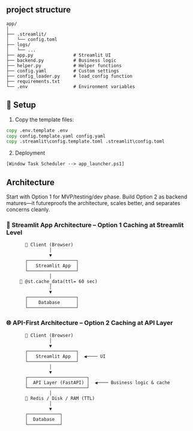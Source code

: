 ## project structure

```
app/
│
├── .streamlit/
│   └── config.toml
├── logs/
│   └── ...
├── app.py               # Streamlit UI
├── backend.py           # Business logic
├── helper.py            # Helper functions
├── config.yaml          # Custom settings
├── config_loader.py     # load_config function
├── requirements.txt
└── .env                 # Environment variables
```

## 🔧 Setup
1. Copy the template files:
```cmd
copy .env.template .env
copy config.template.yaml config.yaml
copy .streamlit\config.template.toml .streamlit\config.toml
```

2. Deployment

```
[Window Task Scheduler --> app_launcher.ps1]
```

## Architecture
Start with Option 1 for MVP/testing/dev phase.
Build Option 2 as backend matures—it futureproofs the architecture, scales better, and separates concerns cleanly.

### 🧱 Streamlit App Architecture – Option 1 Caching at Streamlit Level


```text
       👤 Client (Browser)
                │
                ▼
       ┌──────────────────┐
       │   Streamlit App  │
       └──────────────────┘
                │
     🔁 @st.cache_data(ttl= 60 sec)
                │
                ▼
       ┌──────────────────┐
       │    Database      │
       └──────────────────┘
```

### 🌐 API-First Architecture – Option 2 Caching at API Layer
```text
       👤 Client (Browser)
                │
                ▼
       ┌──────────────────┐
       │   Streamlit App  │  ◀──── UI
       └──────────────────┘
                │
                ▼
       ┌──────────────────────┐
       │  API Layer (FastAPI) │  ◀──── Business logic & cache
       └──────────────────────┘
                │
       🔁 Redis / Disk / RAM (TTL)
                │
                ▼
       ┌────────────┐
       │  Database  │
       └────────────┘

```